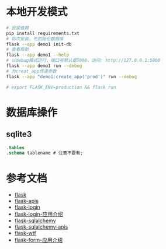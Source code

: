 # 本地开发模式

```sh
# 安装依赖
pip install requirements.txt
# 初次安装，先初始化数据库
flask --app demo1 init-db
# 查看帮助
flask --app demo1 --help
# 以debug模式运行，端口号默认是5000，访问: http://127.0.0.1:5000
flask --app demo1 run --debug
# 为creat_app传递参数
flask --app "demo1:create_app('prod')" run --debug

# export FLASK_ENV=production && flask run
```

# 数据库操作

## sqlite3

```sql
.tables
.schema tablename # 注意不要有;
```

# 参考文档

- [flask](https://dormousehole.readthedocs.io/en/latest/)
- [flask-apis](https://dormousehole.readthedocs.io/en/latest/api.html)
- [flask-login](https://flask-login-cn.readthedocs.io/zh/latest/)
- [flask-login-应用介绍](https://blog.csdn.net/be_racle/article/details/128081618)
- [flask-sqlalchemy](https://docs.jinkan.org/docs/flask-sqlalchemy/)
- [flask-sqlalchemy-apis](https://docs.jinkan.org/docs/flask-sqlalchemy/api.html)
- [flask-wtf](https://docs.jinkan.org/docs/flask-wtf/index.html)
- [flask-form-应用介绍](https://cloud.tencent.com/developer/article/1574765)